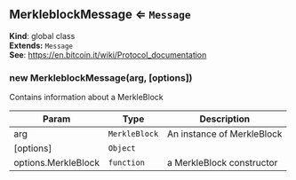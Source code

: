 <a name="MerkleblockMessage"></a>

## MerkleblockMessage ⇐ <code>Message</code>
**Kind**: global class  
**Extends:** <code>Message</code>  
**See**: https://en.bitcoin.it/wiki/Protocol_documentation  
<a name="new_MerkleblockMessage_new"></a>

### new MerkleblockMessage(arg, [options])
Contains information about a MerkleBlock


| Param | Type | Description |
| --- | --- | --- |
| arg | <code>MerkleBlock</code> | An instance of MerkleBlock |
| [options] | <code>Object</code> |  |
| options.MerkleBlock | <code>function</code> | a MerkleBlock constructor |

